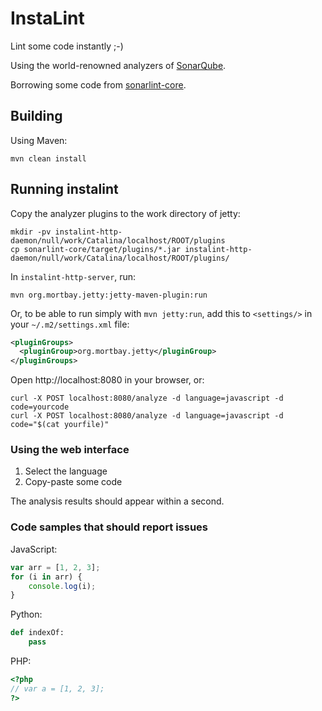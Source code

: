 InstaLint
=========

Lint some code instantly ;-)

Using the world-renowned analyzers of [SonarQube][].

Borrowing some code from [sonarlint-core][].

Building
--------

Using Maven:

    mvn clean install


Running instalint
-----------------

Copy the analyzer plugins to the work directory of jetty:
 
    mkdir -pv instalint-http-daemon/null/work/Catalina/localhost/ROOT/plugins
    cp sonarlint-core/target/plugins/*.jar instalint-http-daemon/null/work/Catalina/localhost/ROOT/plugins/

In `instalint-http-server`, run:

    mvn org.mortbay.jetty:jetty-maven-plugin:run

Or, to be able to run simply with `mvn jetty:run`,
add this to `<settings/>` in your `~/.m2/settings.xml` file:

```xml
<pluginGroups>
  <pluginGroup>org.mortbay.jetty</pluginGroup>
</pluginGroups>
```

Open http://localhost:8080 in your browser, or:

    curl -X POST localhost:8080/analyze -d language=javascript -d code=yourcode
    curl -X POST localhost:8080/analyze -d language=javascript -d code="$(cat yourfile)"

### Using the web interface

1. Select the language
2. Copy-paste some code

The analysis results should appear within a second.

### Code samples that should report issues

JavaScript:

```javascript
var arr = [1, 2, 3];
for (i in arr) {
    console.log(i);
}
```

Python:

```python
def indexOf:
    pass
```

PHP:

```php
<?php
// var a = [1, 2, 3];
?>
```

[SonarQube]: https://docs.sonarqube.org/
[sonarlint-core]: https://github.com/sonarsource/sonarlint-core
